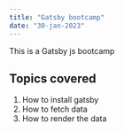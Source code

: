 ```yaml
---
title: "Gatsby bootcamp"
date: "30-jan-2023"
---
```


This is a Gatsby js bootcamp

## Topics covered

1. How to install gatsby
2. How to fetch data
3. How to render the data
